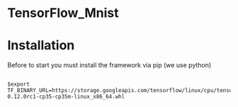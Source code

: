 # TensorFlow_Mnist
# Installation 
Before to start you must install the framework via pip (we use python)

<pre><code>
$export TF_BINARY_URL=https://storage.googleapis.com/tensorflow/linux/cpu/tensorflow-0.12.0rc1-cp35-cp35m-linux_x86_64.whl
</code></pre>
